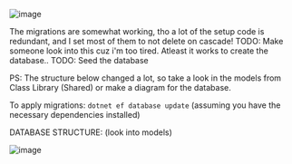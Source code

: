 ![image](https://github.com/user-attachments/assets/0503699d-3ce2-4b29-a75b-5bfb11c58eb7)

The migrations are somewhat working, tho a lot of the setup code is redundant, and I set most of them to not delete on cascade!
TODO: Make someone look into this cuz i'm too tired.
Atleast it works to create the database..
TODO: Seed the database

PS: The structure below changed a lot, so take a look in the models from Class Library (Shared) or make a diagram for the database.

To apply migrations: `dotnet ef database update` (assuming you have the necessary dependencies installed)

DATABASE STRUCTURE: (look into models)  
  
![image](https://github.com/user-attachments/assets/897c1ded-f2d3-4760-9f2c-cf16ac5b38f2)
